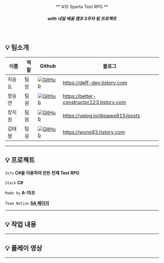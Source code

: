 
<br/>
<br/>

<p align="center"> ** A15 Sparta Text RPG **  </p>

##### <p align="center"> <b> _with 내일 배움 캠프 3주차 팀 프로젝트_ </b>


<br/>

## :bulb: 팀소개
| 이름  | 역할  |Github|블로그|
|-----|-----|---|---|
| 지승도 | 팀장  |<a href="https://github.com/seungdo1234">![GitHub](https://img.shields.io/badge/github-%23121011.svg?style=for-the-badge&logo=github&logoColor=white)</a>|https://deff-dev.tistory.com
| 정승연 | 팀원 |<a href="https://github.com/Charen523">![GitHub](https://img.shields.io/badge/github-%23121011.svg?style=for-the-badge&logo=github&logoColor=white)</a>|https://better-constructor123.tistory.com
| 장지원 | 팀원|<a href="https://github.com/qaws1234plok">![GitHub](https://img.shields.io/badge/github-%23121011.svg?style=for-the-badge&logo=github&logoColor=white)</a>|https://velog.io/@qaws915/posts
| 김태형| 팀원|<a href="https://github.com/DevWons93">![GitHub](https://img.shields.io/badge/github-%23121011.svg?style=for-the-badge&logo=github&logoColor=white)</a>|https://wons93.tistory.com
---

## :bulb: 프로젝트  

 `Info` **C#을 이용하여 만든 턴제 Text RPG**

 `Stack` **C#**   

 `Made by` **A-15조** 
 
`Team Notion`  **[SA 페이지](https://www.notion.so/teamsparta/15-1c24062ca6b64910843483d1ec282867)** 

---

## :bulb: 작업 내용

     
--- 

## :bulb: 플레이 영상

---
